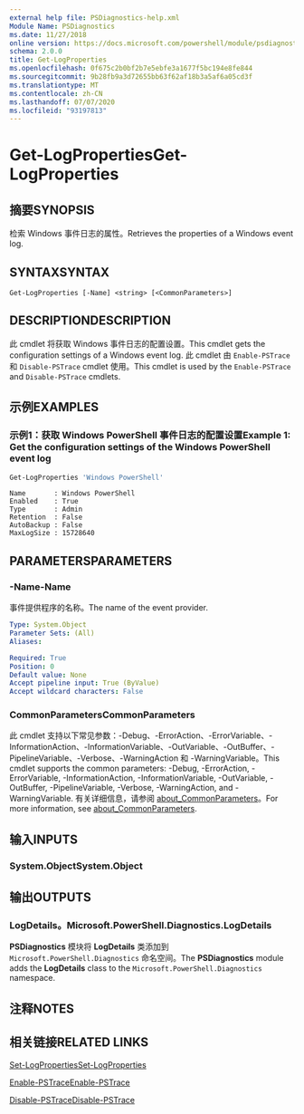 ```yaml
---
external help file: PSDiagnostics-help.xml
Module Name: PSDiagnostics
ms.date: 11/27/2018
online version: https://docs.microsoft.com/powershell/module/psdiagnostics/get-logproperties?view=powershell-5.1&WT.mc_id=ps-gethelp
schema: 2.0.0
title: Get-LogProperties
ms.openlocfilehash: 0f675c2b0bf2b7e5ebfe3a1677f5bc194e8fe844
ms.sourcegitcommit: 9b28fb9a3d72655bb63f62af18b3a5af6a05cd3f
ms.translationtype: MT
ms.contentlocale: zh-CN
ms.lasthandoff: 07/07/2020
ms.locfileid: "93197813"
---
```

# <span data-ttu-id="82c2e-102">Get-LogProperties</span><span class="sxs-lookup"><span data-stu-id="82c2e-102">Get-LogProperties</span></span>

## <span data-ttu-id="82c2e-103">摘要</span><span class="sxs-lookup"><span data-stu-id="82c2e-103">SYNOPSIS</span></span>
<span data-ttu-id="82c2e-104">检索 Windows 事件日志的属性。</span><span class="sxs-lookup"><span data-stu-id="82c2e-104">Retrieves the properties of a Windows event log.</span></span>

## <span data-ttu-id="82c2e-105">SYNTAX</span><span class="sxs-lookup"><span data-stu-id="82c2e-105">SYNTAX</span></span>

```
Get-LogProperties [-Name] <string> [<CommonParameters>]
```

## <span data-ttu-id="82c2e-106">DESCRIPTION</span><span class="sxs-lookup"><span data-stu-id="82c2e-106">DESCRIPTION</span></span>

<span data-ttu-id="82c2e-107">此 cmdlet 将获取 Windows 事件日志的配置设置。</span><span class="sxs-lookup"><span data-stu-id="82c2e-107">This cmdlet gets the configuration settings of a Windows event log.</span></span> <span data-ttu-id="82c2e-108">此 cmdlet 由 `Enable-PSTrace` 和 `Disable-PSTrace` cmdlet 使用。</span><span class="sxs-lookup"><span data-stu-id="82c2e-108">This cmdlet is used by the `Enable-PSTrace` and `Disable-PSTrace` cmdlets.</span></span>

## <span data-ttu-id="82c2e-109">示例</span><span class="sxs-lookup"><span data-stu-id="82c2e-109">EXAMPLES</span></span>

### <span data-ttu-id="82c2e-110">示例1：获取 Windows PowerShell 事件日志的配置设置</span><span class="sxs-lookup"><span data-stu-id="82c2e-110">Example 1: Get the configuration settings of the Windows PowerShell event log</span></span>

```powershell
Get-LogProperties 'Windows PowerShell'
```

```Output
Name       : Windows PowerShell
Enabled    : True
Type       : Admin
Retention  : False
AutoBackup : False
MaxLogSize : 15728640
```

## <span data-ttu-id="82c2e-111">PARAMETERS</span><span class="sxs-lookup"><span data-stu-id="82c2e-111">PARAMETERS</span></span>

### <span data-ttu-id="82c2e-112">-Name</span><span class="sxs-lookup"><span data-stu-id="82c2e-112">-Name</span></span>

<span data-ttu-id="82c2e-113">事件提供程序的名称。</span><span class="sxs-lookup"><span data-stu-id="82c2e-113">The name of the event provider.</span></span>

```yaml
Type: System.Object
Parameter Sets: (All)
Aliases:

Required: True
Position: 0
Default value: None
Accept pipeline input: True (ByValue)
Accept wildcard characters: False
```

### <span data-ttu-id="82c2e-114">CommonParameters</span><span class="sxs-lookup"><span data-stu-id="82c2e-114">CommonParameters</span></span>

<span data-ttu-id="82c2e-115">此 cmdlet 支持以下常见参数：-Debug、-ErrorAction、-ErrorVariable、-InformationAction、-InformationVariable、-OutVariable、-OutBuffer、-PipelineVariable、-Verbose、-WarningAction 和 -WarningVariable。</span><span class="sxs-lookup"><span data-stu-id="82c2e-115">This cmdlet supports the common parameters: -Debug, -ErrorAction, -ErrorVariable, -InformationAction, -InformationVariable, -OutVariable, -OutBuffer, -PipelineVariable, -Verbose, -WarningAction, and -WarningVariable.</span></span> <span data-ttu-id="82c2e-116">有关详细信息，请参阅 [about_CommonParameters](https://go.microsoft.com/fwlink/?LinkID=113216)。</span><span class="sxs-lookup"><span data-stu-id="82c2e-116">For more information, see [about_CommonParameters](https://go.microsoft.com/fwlink/?LinkID=113216).</span></span>

## <span data-ttu-id="82c2e-117">输入</span><span class="sxs-lookup"><span data-stu-id="82c2e-117">INPUTS</span></span>

### <span data-ttu-id="82c2e-118">System.Object</span><span class="sxs-lookup"><span data-stu-id="82c2e-118">System.Object</span></span>

## <span data-ttu-id="82c2e-119">输出</span><span class="sxs-lookup"><span data-stu-id="82c2e-119">OUTPUTS</span></span>

### <span data-ttu-id="82c2e-120">LogDetails。</span><span class="sxs-lookup"><span data-stu-id="82c2e-120">Microsoft.PowerShell.Diagnostics.LogDetails</span></span>

<span data-ttu-id="82c2e-121">**PSDiagnostics** 模块将 **LogDetails** 类添加到 `Microsoft.PowerShell.Diagnostics` 命名空间。</span><span class="sxs-lookup"><span data-stu-id="82c2e-121">The **PSDiagnostics** module adds the **LogDetails** class to the `Microsoft.PowerShell.Diagnostics` namespace.</span></span>

## <span data-ttu-id="82c2e-122">注释</span><span class="sxs-lookup"><span data-stu-id="82c2e-122">NOTES</span></span>

## <span data-ttu-id="82c2e-123">相关链接</span><span class="sxs-lookup"><span data-stu-id="82c2e-123">RELATED LINKS</span></span>

[<span data-ttu-id="82c2e-124">Set-LogProperties</span><span class="sxs-lookup"><span data-stu-id="82c2e-124">Set-LogProperties</span></span>](Set-LogProperties.md)

[<span data-ttu-id="82c2e-125">Enable-PSTrace</span><span class="sxs-lookup"><span data-stu-id="82c2e-125">Enable-PSTrace</span></span>](Enable-PSTrace.md)

[<span data-ttu-id="82c2e-126">Disable-PSTrace</span><span class="sxs-lookup"><span data-stu-id="82c2e-126">Disable-PSTrace</span></span>](Disable-PSTrace.md)
